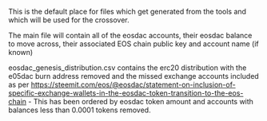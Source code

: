 This is the default place for files which get generated from the tools and which will be used for the crossover.

The main file will contain all of the eosdac accounts, their eosdac balance to move across, their associated EOS chain public key and account name (if known)

eosdac_genesis_distribution.csv contains the erc20 distribution with the e05dac burn address removed and the missed exchange accounts included as per https://steemit.com/eos/@eosdac/statement-on-inclusion-of-specific-exchange-wallets-in-the-eosdac-token-transition-to-the-eos-chain - This has been ordered by eosdac token amount and accounts with balances less than 0.0001 tokens removed.


